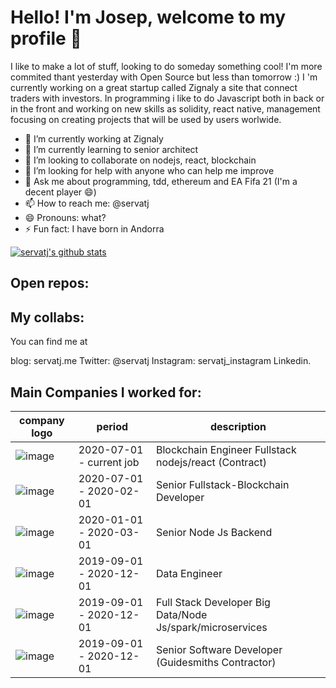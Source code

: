 # Hello! I'm Josep, welcome to my profile 🤙

I like to make a lot of stuff, looking to do someday something cool! I'm more commited thant yesterday with Open Source but less than tomorrow :)
I 'm currently working on a great startup called Zignaly a site that connect traders with investors. In programming i like to do Javascript both in back or in the front and working on new skills as solidity, react native, management focusing on creating projects that will be used by users worlwide. 

- 🔭 I’m currently working at Zignaly
- 🌱 I’m currently learning to senior architect
- 👯 I’m looking to collaborate on nodejs, react, blockchain
- 🤔 I’m looking for help with anyone who can help me improve
- 💬 Ask me about programming, tdd, ethereum and EA Fifa 21 (I'm a decent player 😄) 
- 📫 How to reach me: @servatj
- 😄 Pronouns: what?
- ⚡ Fun fact: I have born in Andorra

[![servatj's github stats](https://github-readme-stats.vercel.app/api?username=servatj&show_icons=true&theme=dracula)](https://github.com/anuraghazra/github-readme-stats)

## Open repos: 

## My collabs: 

You can find me at 

blog: servatj.me
Twitter: @servatj 
Instagram: servatj_instagram
Linkedin.


## Main Companies I worked for: 

|  company logo | period |  description  | 
|-|-|-|
|![image](https://media-exp1.licdn.com/dms/image/C4D0BAQHW3KqJy3N1yQ/company-logo_100_100/0?e=1614816000&v=beta&t=fGB2vLB3L8Ou-rVeSFSsLI3gd1VCh11yv5Lf9zRXXb4)   |  2020-07-01 - current job  | Blockchain Engineer Fullstack nodejs/react (Contract)|
|![image](https://media-exp1.licdn.com/dms/image/C560BAQHR5hTHJKBKNg/company-logo_100_100/0/1519862519680?e=1614816000&v=beta&t=X8RcG6IR1T6O644maJQ-mVOEnstUW2H4FzQAJH9X314)   |  2020-07-01 - 2020-02-01  | Senior Fullstack-Blockchain Developer |
|![image](https://media-exp1.licdn.com/dms/image/C4D0BAQEDHxvZMKErEg/company-logo_100_100/0/1605690317598?e=1614816000&v=beta&t=1NhjzAbUXP8Ax8RjmS0qjNp9YG7Fv35fhCTquTMVdjo)   |  2020-01-01 - 2020-03-01  | Senior Node Js Backend |
|![image](https://media-exp1.licdn.com/dms/image/C4D0BAQHHQ8jadeKDyQ/company-logo_200_200/0?e=1614816000&v=beta&t=ETTJpsFfyCpuUxxBstnXF6HJh5k3vZAK0jFKqneh6AE)   |  2019-09-01 - 2020-12-01  | Data Engineer |
|![image](https://media-exp1.licdn.com/dms/image/C560BAQFGbIaL_NbU2Q/company-logo_200_200/0?e=1614816000&v=beta&t=oU0sZTb-SAKXyG03Rm4lAKDS39bpPiVtmneZbvKlvhA)   |  2019-09-01 - 2020-12-01  | Full Stack Developer Big Data/Node Js/spark/microservices |
|![image](https://media-exp1.licdn.com/dms/image/C4E0BAQEAv1TK5N2cGw/company-logo_200_200/0/1519892528561?e=1614816000&v=beta&t=kqyB6VxK8kLu4e_sRQ_FRNDNBWVlfbhMK5YQxV-21yE)   |  2019-09-01 - 2020-12-01  | Senior Software Developer (Guidesmiths Contractor) |





